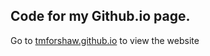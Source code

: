 ## Code for my Github.io page.

Go to [tmforshaw.github.io](tmforshaw.github.io) to view the website
